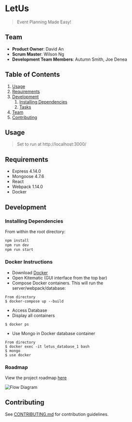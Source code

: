 # LetUs

> Event Planning Made Easy!

## Team

  - __Product Owner__: David An
  - __Scrum Master__: Wilson Ng
  - __Development Team Members__: Autumn Smith, Joe Denea

## Table of Contents

1. [Usage](#Usage)
1. [Requirements](#requirements)
1. [Development](#development)
    1. [Installing Dependencies](#installing-dependencies)
    1. [Tasks](#tasks)
1. [Team](#team)
1. [Contributing](#contributing)

## Usage

> Set to run at http://localhost:3000/

## Requirements

- Express 4.14.0
- Mongoose 4.7.6
- React
- Webpack 1.14.0
- Docker

## Development

### Installing Dependencies

From within the root directory:

```sh
npm install
npm run dev
npm run start
```

### Docker Instructions
 - Download [Docker](https://docs.docker.com/engine/installation/)
  - Open Kitematic (GUI interface from the top bar)
 - Compose Docker containers. This will run the server/webpack/database: 
``` 
From directory
$ docker-compose up --build
```
 - Access Database 
  - Display all containers 
```  
$ docker ps
```
  - Use Mongo in Docker database container
```
From directory
$ docker exec -it letus_database_1 bash
$ mongo
$ use docker
```

### Roadmap

View the project roadmap [here](https://github.com/LegendaryLettuce/LetUs/issues)

![Flow Diagram](http://i.imgur.com/QKrwgEl.png?1)

## Contributing

See [CONTRIBUTING.md](CONTRIBUTING.md) for contribution guidelines.
